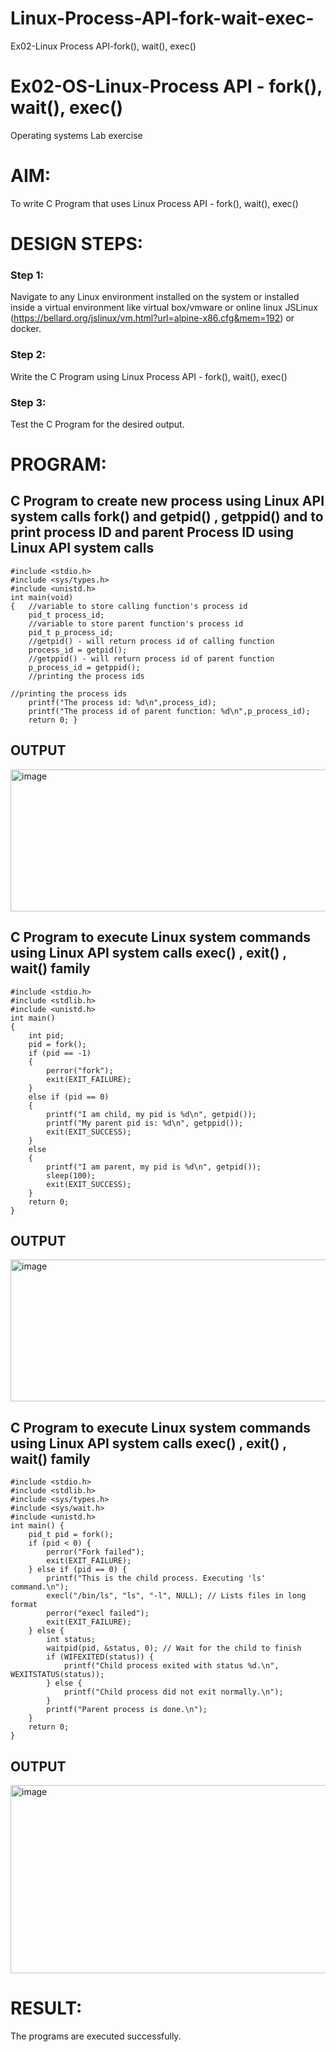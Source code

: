 # Linux-Process-API-fork-wait-exec-
Ex02-Linux Process API-fork(), wait(), exec()
# Ex02-OS-Linux-Process API - fork(), wait(), exec()
Operating systems Lab exercise


# AIM:
To write C Program that uses Linux Process API - fork(), wait(), exec()

# DESIGN STEPS:

### Step 1:

Navigate to any Linux environment installed on the system or installed inside a virtual environment like virtual box/vmware or online linux JSLinux (https://bellard.org/jslinux/vm.html?url=alpine-x86.cfg&mem=192) or docker.

### Step 2:

Write the C Program using Linux Process API - fork(), wait(), exec()

### Step 3:

Test the C Program for the desired output. 

# PROGRAM:

## C Program to create new process using Linux API system calls fork() and getpid() , getppid() and to print process ID and parent Process ID using Linux API system calls
```
#include <stdio.h>
#include <sys/types.h>
#include <unistd.h>
int main(void)
{	//variable to store calling function's process id
	pid_t process_id;
	//variable to store parent function's process id
	pid_t p_process_id;
	//getpid() - will return process id of calling function
	process_id = getpid();
	//getppid() - will return process id of parent function
	p_process_id = getppid();
	//printing the process ids

//printing the process ids
	printf("The process id: %d\n",process_id);
	printf("The process id of parent function: %d\n",p_process_id);
	return 0; }
```












## OUTPUT
<img width="597" height="227" alt="image" src="https://github.com/user-attachments/assets/200a1b12-6e8d-432a-bd31-882e048f4f95" />








## C Program to execute Linux system commands using Linux API system calls exec() , exit() , wait() family
```
#include <stdio.h>
#include <stdlib.h>
#include <unistd.h>
int main()
{
    int pid;
    pid = fork();
    if (pid == -1)
    {
        perror("fork");
        exit(EXIT_FAILURE);
    }
    else if (pid == 0)
    {
        printf("I am child, my pid is %d\n", getpid());
        printf("My parent pid is: %d\n", getppid());
        exit(EXIT_SUCCESS);
    }
    else
    {
        printf("I am parent, my pid is %d\n", getpid());
        sleep(100);
        exit(EXIT_SUCCESS);
    }
    return 0;
}
```
























## OUTPUT
<img width="597" height="227" alt="image" src="https://github.com/user-attachments/assets/7e8aece9-c37b-49e2-9f87-856024fb9d84" />










## C Program to execute Linux system commands using Linux API system calls exec() , exit() , wait() family
```
#include <stdio.h>
#include <stdlib.h>
#include <sys/types.h>
#include <sys/wait.h>
#include <unistd.h>
int main() {
    pid_t pid = fork();
    if (pid < 0) {
        perror("Fork failed");
        exit(EXIT_FAILURE);
    } else if (pid == 0) {
        printf("This is the child process. Executing 'ls' command.\n");
        execl("/bin/ls", "ls", "-l", NULL); // Lists files in long format
        perror("execl failed");
        exit(EXIT_FAILURE);
    } else {
        int status;
        waitpid(pid, &status, 0); // Wait for the child to finish
        if (WIFEXITED(status)) {
            printf("Child process exited with status %d.\n", WEXITSTATUS(status));
        } else {
            printf("Child process did not exit normally.\n");
        }
        printf("Parent process is done.\n");
    }
    return 0;
}
```

## OUTPUT
<img width="601" height="301" alt="image" src="https://github.com/user-attachments/assets/d94296dc-a945-40be-b947-6444b02f81de" />
















# RESULT:
The programs are executed successfully.
